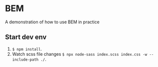 # BEM

A demonstration of how to use BEM in practice

## Start dev env

1. `$ npm install`.
2. Watch scss file changes `$ npx node-sass index.scss index.css -w --include-path ./`.

